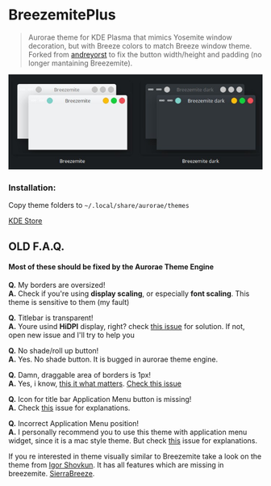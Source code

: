 # BreezemitePlus
>Aurorae theme for KDE Plasma that mimics Yosemite window decoration, but with Breeze colors to match Breeze window theme.
>Forked from [andreyorst](https://github.com/andreyorst/Breezemite) to fix the button width/height and padding (no longer mantaining Breezemite).

![Screenshot](./Screenshot.jpg)

### Installation:
Copy theme folders to `~/.local/share/aurorae/themes`

[KDE Store](https://store.kde.org/p/1169286/)

## OLD F.A.Q. 
#### Most of these should be fixed by the Aurorae Theme Engine

**Q.** My borders are oversized!  
**A.** Check if you're using **display scaling**, or especially **font scaling**. This theme is sensitive to them (my fault)

**Q.** Titlebar is transparent!  
**A.** Youre usind **HiDPI** display, right? check [this issue](https://github.com/andreyorst/Breezemite/issues/4#issuecomment-295890785) for solution. If not, open new issue and I'll try to help you

**Q.** No shade/roll up button!  
**A.** Yes. No shade button. It is bugged in aurorae theme engine.

**Q.** Damn, draggable area of borders is 1px!  
**A.** Yes, i know, [this it what matters](https://www.youtube.com/watch?v=4MycEcQOSzc). [Check this issue](https://github.com/andreyorst/Breezemite/issues/2)

**Q.** Icon for title bar Application Menu button is missing!  
**A.** Check [this](https://github.com/andreyorst/Breezemite/issues/5) issue for explanations.

**Q.** Incorrect Application Menu position!  
**A.** I personally recommend you to use this theme with application menu widget, since it is a mac style theme. But check [this](https://github.com/andreyorst/Breezemite/issues/6) issue for explanations.

If you re interested in theme visually similar to Breezemite take a look on the theme from [Igor Shovkun](https://github.com/ishovkun). It has all features which are missing in breezemite. [SierraBreeze](https://github.com/ishovkun/SierraBreeze).
